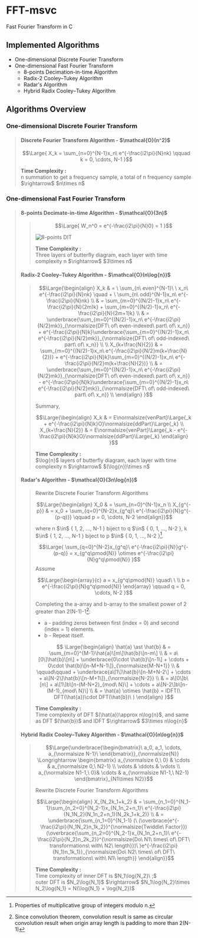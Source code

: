 # FFT-msvc
Fast Fourier Transform in C

## Implemented Algorithms
* One-dimensional Discrete Fourier Transform
* One-dimensional Fast Fourier Transform
  * 8-points Decimation-in-time Algorithm
  * Radix-2 Cooley–Tukey Algorithm
  * Radar's Algorithm
  * Hybrid Radix Cooley–Tukey Algorithm

## Algorithms Overview
### One-dimensional Discrete Fourier Transform
> #### Discrete Fourier Transform Algorithm - \$\mathcal{O}(n^2)\$
> $$\Large{ X_k = \sum_{n=0}^{N-1}x_n\ e^{-\frac{i2\pi}{N}nk} \qquad k = 0, \cdots, N-1 }$$
> 
> **Time Complexity :**\
> n summation to get a frequency sample, a total of n frequency sample \$\rightarrow\$ \$n\times n\$

### One-dimensional Fast Fourier Transform
> #### 8-points Decimate-in-time Algorithm - \$\mathcal{O}(3n)\$
>> $$\Large{ W_n^0 = e^{-\frac{i2\pi}{N}0} = 1 }$$
>> 
>> ![8-points DIT](https://th.bing.com/th/id/R.dcef1a65d97e82adf10929a2e4eabfaf?rik=yrxhCGyT%2bGcuRA&riu=http%3a%2f%2fimg.blog.csdn.net%2f20170901201507165%3fwatermark%2f2%2ftext%2faHR0cDovL2Jsb2cuY3Nkbi5uZXQvZXpfeXd3%2ffont%2f5a6L5L2T%2ffontsize%2f400%2ffill%2fI0JBQkFCMA%3d%3d%2fdissolve%2f70%2fgravity%2fSouthEast&ehk=80flaSpbvyMnzt72FK6Ch6h6VNdG2MtpjumtaZQ36qE%3d&risl=&pid=ImgRaw&r=0)
>> 
>> **Time Complexity :**\
>> Three layers of butterfly diagram, each layer with time complexity n \$\rightarrow\$ \$3\times n\$
>
> #### Radix-2 Cooley–Tukey Algorithm - \$\mathcal{O}(n\log{n})\$
>> $$\Large{\begin{align}
 X_k & = \ \sum_{n\ even}^{N-1}\ \ x_n\ e^{-\frac{i2\pi}{N}nk} \quad + \ \sum_{n\ odd}^{N-1}x_n\ e^{-\frac{i2\pi}{N}nk} \\
     & = \sum_{m=0}^{(N/2)-1}x_n\ e^{-\frac{i2\pi}{N}(2m)k} + \sum_{m=0}^{(N/2)-1}x_n\ e^{-\frac{i2\pi}{N}(2m+1)k} \\
     & = \underbrace{\sum_{m=0}^{(N/2)-1}x_n\ e^{-\frac{i2\pi}{N/2}mk}}_{\normalsize{DFT\ of\ even-indexed\ part\ of\ x_n}} + e^{-\frac{i2\pi}{N}k}\underbrace{\sum_{m=0}^{(N/2)-1}x_n\ e^{-\frac{i2\pi}{N/2}mk}}_{\normalsize{DFT\ of\ odd-indexed\ part\ of\ x_n}} \\
     \\
 X_{k+\frac{N}{2}} & = \sum_{m=0}^{(N/2)-1}x_n\ e^{-\frac{i2\pi}{N/2}m(k+\frac{N}{2})} + e^{-\frac{i2\pi}{N}k}\sum_{m=0}^{(N/2)-1}x_n\ e^{-\frac{i2\pi}{N/2}m(k+\frac{N}{2})} \\
     & = \underbrace{\sum_{m=0}^{(N/2)-1}x_n\ e^{-\frac{i2\pi}{N/2}mk}}_{\normalsize{DFT\ of\ even-indexed\ part\ of\ x_n}} - e^{-\frac{i2\pi}{N}k}\underbrace{\sum_{m=0}^{(N/2)-1}x_n\ e^{-\frac{i2\pi}{N/2}mk}}_{\normalsize{DFT\ of\ odd-indexed\ part\ of\ x_n}} \\
\end{align} }$$
>> 
>> Summary, 
>> 
>> $$\Large{\begin{align}
 X_k & = E\normalsize{venPart}\Large{_k + e^{-\frac{i2\pi}{N}k}O}\normalsize{ddPart}\Large{_k} \\
 X_{k+\frac{N}{2}} & = E\normalsize{venPart}\Large{_k - e^{-\frac{i2\pi}{N}k}O}\normalsize{ddPart}\Large{_k}
\end{align} }$$
>> 
>> **Time Complexity :**\
>> \$\log{n}\$ layers of butterfly diagram, each layer with time complexity n \$\rightarrow\$ \$(\log{n})\times n\$
>
> #### Radar's Algorithm - \$\mathcal{O}(3n\log{n})\$
>> Rewrite Discrete Fourier Transform Algorithms
>> 
>> $$\Large{\begin{align}
 X_0 & = \sum_{n=0}^{N-1}x_n \\ 
 X_{g^{-p}} & = x_0 + \sum_{q=0}^{N-2}x_{g^q}\ e^{-\frac{i2\pi}{N}g^{-(p-q)}} \qquad p = 0, \cdots, N-2 
\end{align}}$$
>> 
>> where n \$\in\$ { 1, 2, ..., N-1 } biject to q \$\in\$ { 0, 1, ..., N-2 }, k \$\in\$ { 1, 2, ..., N-1 } biject to p \$\in\$ { 0, 1, ..., N-2 }[^1].
>> 
>> $$\Large{ \sum_{q=0}^{N-2}x_{g^q}\ e^{-\frac{i2\pi}{N}}g^{-(p-q)} = x_{g^q\pmod{N}} \otimes e^{-\frac{i2\pi}{N}g^q\pmod{N}} }$$
>> Assume
>> 
>> $$\Large{\begin{array}{c}
 a = x_{g^q\pmod{N}} \quad\ \ \\
 b = e^{-\frac{i2\pi}{N}g^q\pmod{N}} 
\end{array} \qquad q = 0, \cdots, N-2 }$$
>>
>> Completing the a-array and b-array to the smallest power of 2 greater than 2(N-1)-1[^2]:
>>  - a - padding zeros between first (index = 0) and second (index = 1) elements.
>>  - b - Repeat itself.
>> 
>> $$ \Large{\begin{align}
 \hat{a} \ast \hat{b} & = \sum_{m=0}^{M-1}\hat{a}\[m\]\hat{b}\[n-m\] \\
 & = a\[0\]\hat{b}\[n\] + \underbrace{0\cdot \hat{b}\[n-1\] + \cdots + 0\cdot \hat{b}\[n-M+N-1\]}_{\normalsize{M-N+1}} \\
 & \qquad\qquad + \underbrace{a\[1\]\hat{b}\[n-M+N-2\] + \cdots + a\[N-2\]\hat{b}\[n-M+1\]}_{\normalsize{N-2}} \\
 & = a\[0\]b\[n\] + a\[1\]b\[n-(M-N+2)_{mod\ N}\] + \cdots + a\[N-2\]b\[n-(M-1)_{mod\ N}\] \\
 & = \hat{a} \otimes \hat{b} = IDFT(\ DFT(\hat{a})\cdot DFT(\hat{b})\ )
 \end{align} }$$
>>
>> **Time Complexity :**\
>> Time complexity of DFT \$(\hat{a})\approx n\log{n}\$, and same as DFT \$(\hat{b})\$ and IDFT \$\rightarrow\$ \$3\times n\log{n}\$
> 
> #### Hybrid Radix Cooley–Tukey Algorithm - \$\mathcal{O}(n\log{n})\$
>> $$\Large{\underbrace{\begin{bmatrix}\ a_0, a_1, \cdots, a_{\normalsize N-1}\ \end{bmatrix}}_{\normalsize{N}} \Longrightarrow 
 \begin{bmatrix}
 a_{\normalsize 0,\ 0} & \cdots & a_{\normalsize 0,\ N2-1} \\
 \vdots   & \ddots & \vdots   \\
 a_{\normalsize N1-1,\ 0}& \cdots & a_{\normalsize N1-1,\ N2-1}
 \end{bmatrix}_{N1\times N2}}$$
>>
>> Rewrite Discrete Fourier Transform Algorithms
>> 
>> $$\Large{\begin{align}
 X_{N_2k_1+k_2} & = \sum_{n_1=0}^{N_1-1}\sum_{n_2=0}^{N_2-1}x_{N_1n_2+n_1}\ e^{-\frac{i2\pi}{N_1N_2}(N_1n_2+n_1)(N_2k_1+k_2)} \\ 
                & = \underbrace{\sum_{n_1=0}^{N_1-1} (\ (\overbrace{e^{-\frac{i2\pi}{N_1N_2}n_1k_2}}^{\normalsize{Twiddle\ Factor}}) (\overbrace{\sum_{n_2=0}^{N_2-1}x_{N_1n_2+n_1}\ e^{-\frac{i2\pi}{N_2}n_2k_2}}^{\normalsize{Do\ N1\ times\ of\ DFT\ transformations\ with\ N2\ length}})\ )e^{-\frac{i2\pi}{N_1}n_1k_1}}_{\normalsize{Do\ N2\ times\ of\ DFT\ transformations\ with\ N1\ length}}
\end{align}}$$
>> 
>> **Time Complexity :**\
>> Time complexity of inner DFT is \$N_1\log{N_2}\ ;\$\
>> outer DFT is \$N_2\log{N_1}\$ \$\rightarrow\$ \$N_1\log{N_2}\times N_2\log{N_1} = N(\log{N_1} + \log{N_2})\$

[^1]: Properties of multiplicative group of integers modulo n.
[^2]: Since convolution theorem, convolution result is same as circular convolution result when origin array length is padding to more than 2(N-1)
